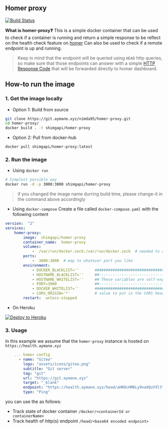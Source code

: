 ## Homer proxy 
[![Build Status](http://drone.aymane.xyz/api/badges/nimda95/homer-proxy/status.svg)](http://drone.aymane.xyz/nimda95/homer-proxy)


**What is homer-proxy:question:**
This is a simple docker container that can be used to check if a container is running and return a simple response to be reflect on the health check feature on [homer](https://github.com/bastienwirtz/homer)
Can also be used to check if a remote endpoint is up and running.
>Keep in mind that the endpoint will be queried using `HEAD` http queries, so make sure that those endpoints can answer with a simple [HTTP Response Code](https://developer.mozilla.org/en-US/docs/Web/HTTP/Status) that will be forwarded directly to homer dashboard.

## How-to run the image

### 1. Get the image locally
- Option 1:  Build from source
```bash
git clone https://git.aymane.xyz/nimda95/homer-proxy.git
cd homer-proxy/
docker build . -t shimgapi/homer-proxy
```
- Option 2: Pull from docker-hub
```bash
docker pull shimgapi/homer-proxy:latest
```
### 2. Run the image
- Using `docker run`
```bash
# Simplest possible way
docker run -d -p 3000:3000 shimgapi/homer-proxy
```
> if you changed the image name durring build time, please change-it in the command above accordingly

- Using `docker-compose`
Create a file called `docker-compose.yaml` with the following content
```yaml
version:  "2"
services:
    homer-proxy:
        image:  shimgapi/homer-proxy
        container_name:  homer-proxy
        volumes:
            -  /var/run/docker.sock:/var/run/docker.sock  # needed to check the health of containers
        ports:
            -  3000:3000  # map to whatever port you like
        environment:
            - DOCKER_BLACKLIST=''		##################################################
            - HOSTNAME_BLACKLIST=''		##----------------------------------------------##
            - HOSTNAME_WHITELIST=''		## These variables are self-explanatory I guess ##
            - PORT=3000					##----------------------------------------------##
            - DOCKER_WHITELIST=''		##################################################
            - CORS_ORIGIN='*' 			# value to put in the CORS header. Defaults to '*'
        restart:  unless-stopped
```
- On Heroku

[![Deploy to Heroku](https://www.herokucdn.com/deploy/button.svg)](https://www.heroku.com/deploy/?template=https://github.com/nimda95/homer-proxy.git)

### 3. Usage
In this example we assume that the `homer-proxy` instance is hosted on `https://health.aymane.xyz`
```yaml
    ... homer config
      - name: "Gitea"
        logo: "assets/icons/gitea.png"
        subtitle: "Git server"
        tag: "git"
        url: "https://git.aymane.xyz"
        target: "_blank"
        endpoint: "https://health.aymane.xyz/head/aHR0cHM6Ly9naXQuYXltYW5lLnh5eg"
        type: "Ping"
```
you can use the as follows:
- Track state of docker container
`/docker/<containerId or containerName>`
- Track health of http(s) endpoint
`/head/<base64 encoded endpoint>`